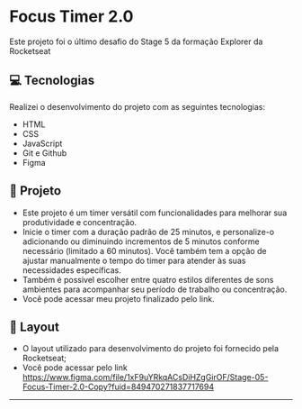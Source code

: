 <h1>Focus Timer 2.0</h1>

<p>Este projeto foi o último desafio do Stage 5 da formação Explorer da Rocketseat</p>

## 💻 Tecnologias

Realizei o desenvolvimento do projeto com as seguintes tecnologias:

- HTML
- CSS
- JavaScript
- Git e Github
- Figma

## 📝 Projeto

- Este projeto é um timer versátil com funcionalidades para melhorar sua produtividade e concentração.
- Inicie o timer com a duração padrão de 25 minutos, e personalize-o adicionando ou diminuindo incrementos de 5 minutos conforme necessário (limitado a 60 minutos). Você também tem a opção de ajustar manualmente o tempo do timer para atender às suas necessidades      específicas.
- Também é possivel escolher entre quatro estilos diferentes de sons ambientes para acompanhar seu período de trabalho ou concentração.
- Você pode acessar meu projeto finalizado pelo link.

## 🎨 Layout 


- O layout utilizado para desenvolvimento do projeto foi fornecido pela Rocketseat; 
- Você pode acessar pelo link https://www.figma.com/file/1xF9uYRkqACsDiHZgGirOF/Stage-05-Focus-Timer-2.0-Copy?fuid=849470271837717694
****
